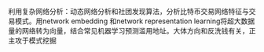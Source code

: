 利用复杂网络分析：动态网络分析和社团发现算法，分析比特币交易网络特征与交易模式。用network embedding 和network representation learning将超大数据量的网络转为向量，结合常见机器学习预测滥用地址。大体方向和反洗钱有关，正主攻于模式挖掘
